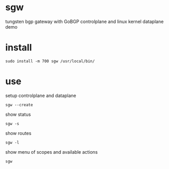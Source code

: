 sgw
===
tungsten bgp gateway with GoBGP controlplane and linux kernel dataplane demo

install
=======

    sudo install -m 700 sgw /usr/local/bin/

use
===

setup controlplane and dataplane

    sgw --create

show status

    sgw -s

show routes

    sgw -l

show menu of scopes and available actions

    sgw
